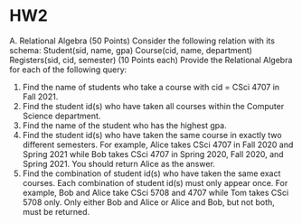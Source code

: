 # HW2
A. Relational Algebra (50 Points)
Consider the following relation with its schema:
Student(sid, name, gpa) Course(cid, name, department) Registers(sid, cid, semester)
(10 Points each) Provide the Relational Algebra for each of the following query:
1. Find the name of students who take a course with cid = CSci 4707 in Fall 2021.
2. Find the student id(s) who have taken all courses within the Computer Science department.
3. Find the name of the student who has the highest gpa.
4. Find the student id(s) who have taken the same course in exactly two different semesters.
For example, Alice takes CSci 4707 in Fall 2020 and Spring 2021 while Bob takes CSci 4707
in Spring 2020, Fall 2020, and Spring 2021. You should return Alice as the answer.
5. Find the combination of student id(s) who have taken the same exact courses. Each combination of student id(s) must only appear once. For example, Bob and Alice take CSci 5708 and 4707 while Tom takes CSci 5708 only. Only either Bob and Alice or Alice and Bob,
but not both, must be returned.
